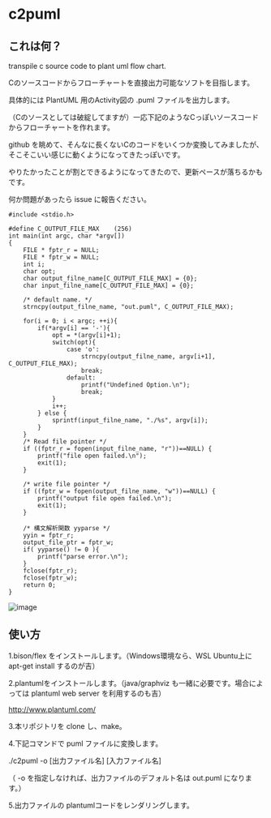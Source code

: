 # c2puml

## これは何？
transpile c source code to plant uml flow chart.

Cのソースコードからフローチャートを直接出力可能なソフトを目指します。

具体的には PlantUML 用のActivity図の .puml ファイルを出力します。

（Cのソースとしては破綻してますが）一応下記のようなCっぽいソースコードからフローチャートを作れます。

github を眺めて、そんなに長くないCのコードをいくつか変換してみましたが、そこそこいい感じに動くようになってきたっぽいです。

やりたかったことが割とできるようになってきたので、更新ペースが落ちるかもです。

何か問題があったら issue に報告ください。

```
#include <stdio.h>

#define C_OUTPUT_FILE_MAX    (256)
int main(int argc, char *argv[])
{
    FILE * fptr_r = NULL;
    FILE * fptr_w = NULL;
    int i;
    char opt;
    char output_filne_name[C_OUTPUT_FILE_MAX] = {0};
    char input_filne_name[C_OUTPUT_FILE_MAX] = {0};

    /* default name. */
    strncpy(output_filne_name, "out.puml", C_OUTPUT_FILE_MAX);

    for(i = 0; i < argc; ++i){
        if(*argv[i] == '-'){
            opt = *(argv[i]+1);
            switch(opt){
                case 'o':
                    strncpy(output_filne_name, argv[i+1], C_OUTPUT_FILE_MAX);
                    break;
                default:
                    printf("Undefined Option.\n");
                    break;
            }
            i++;
        } else {
            sprintf(input_filne_name, "./%s", argv[i]);
        }
    }
    /* Read file pointer */
    if ((fptr_r = fopen(input_filne_name, "r"))==NULL) {
        printf("file open failed.\n");
        exit(1);
    }
    
    /* write file pointer */
    if ((fptr_w = fopen(output_filne_name, "w"))==NULL) {
        printf("output file open failed.\n");
        exit(1);
    }

    /* 構文解析関数 yyparse */
    yyin = fptr_r;
    output_file_ptr = fptr_w;
    if( yyparse() != 0 ){
        printf("parse error.\n");
    }
    fclose(fptr_r);
    fclose(fptr_w);
    return 0;
}
```

![image](https://user-images.githubusercontent.com/2684586/138925914-e464ebc3-c696-43ee-9c44-f8f97639f66c.png)


## 使い方
1.bison/flex をインストールします。（Windows環境なら、WSL Ubuntu上に apt-get install するのが吉）

2.plantumlをインストールします。（java/graphviz も一緒に必要です。場合によっては plantuml web server を利用するのも吉）

http://www.plantuml.com/

3.本リポジトリを clone し、make。

4.下記コマンドで puml ファイルに変換します。

./c2puml -o [出力ファイル名] [入力ファイル名]

（ -o を指定しなければ、出力ファイルのデフォルト名は out.puml になります。）

5.出力ファイルの plantumlコードをレンダリングします。

